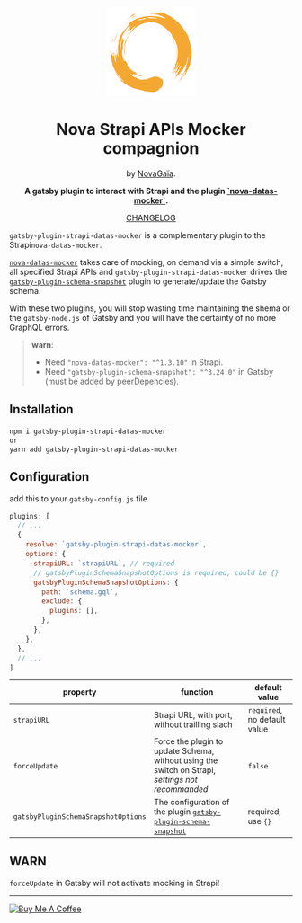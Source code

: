 <div align="center">
  <img style="width: 160px; height: auto;" src="./docs/logo-novagaia@3x.png" alt="Logo NovaGaïa" />
  <h1>Nova Strapi APIs Mocker compagnion</h1>
  <p>by <a href="https://novagaia.fr/" target="_blank">NovaGaïa</a>.</p>
  <p><strong>A gatsby plugin to interact with Strapi and the plugin <a href="https://market.strapi.io/plugins/nova-datas-mocker" target="_blank">`nova-datas-mocker`</a>.</strong></p>
<p><a href="https://github.com/NovaGaia/gatsby-plugin-strapi-datas-mocker/blob/main/CHANGELOG.md">CHANGELOG</a></p>
</div>

`gatsby-plugin-strapi-datas-mocker` is a complementary plugin to the Strapi`nova-datas-mocker`.

[`nova-datas-mocker`](https://market.strapi.io/plugins/nova-datas-mocker) takes care of mocking, on demand via a simple switch, all specified Strapi APIs and `gatsby-plugin-strapi-datas-mocker` drives the [`gatsby-plugin-schema-snapshot`](https://github.com/gatsbyjs/gatsby/tree/master/packages/gatsby-plugin-schema-snapshot#readme) plugin to generate/update the Gatsby schema.

With these two plugins, you will stop wasting time maintaining the shema or the `gatsby-node.js` of Gatsby and you will have the certainty of no more GraphQL errors.

> **warn**:
>
> - Need `"nova-datas-mocker": "^1.3.10"` in Strapi.
> - Need `"gatsby-plugin-schema-snapshot": "^3.24.0"` in Gatsby (must be added by peerDepencies).

## Installation

```
npm i gatsby-plugin-strapi-datas-mocker
or
yarn add gatsby-plugin-strapi-datas-mocker
```

## Configuration

add this to your `gatsby-config.js` file

```javascript
plugins: [
  // ...
  {
    resolve: `gatsby-plugin-strapi-datas-mocker`,
    options: {
      strapiURL: `strapiURL`, // required
      // gatsbyPluginSchemaSnapshotOptions is required, could be {}
      gatsbyPluginSchemaSnapshotOptions: {
        path: `schema.gql`,
        exclude: {
          plugins: [],
        },
      },
    },
  },
  // ...
]
```

| property                            | function                                                                                                                                                        | default value                |
| ----------------------------------- | --------------------------------------------------------------------------------------------------------------------------------------------------------------- | ---------------------------- |
| `strapiURL`                         | Strapi URL, with port, without trailling slach                                                                                                                  | `required`, no default value |
| `forceUpdate`                       | Force the plugin to update Schema, without using the switch on Strapi, _settings not recommanded_                                                               | `false`                      |
| `gatsbyPluginSchemaSnapshotOptions` | The configuration of the plugin [`gatsby-plugin-schema-snapshot`](https://github.com/gatsbyjs/gatsby/tree/master/packages/gatsby-plugin-schema-snapshot#readme) | required, use `{}`           |

## WARN

`forceUpdate` in Gatsby will not activate mocking in Strapi!

---

<a href="https://www.buymeacoffee.com/renaudheluin" target="_blank"><img src="https://cdn.buymeacoffee.com/buttons/default-orange.png" alt="Buy Me A Coffee" height="41" width="174"></a>
